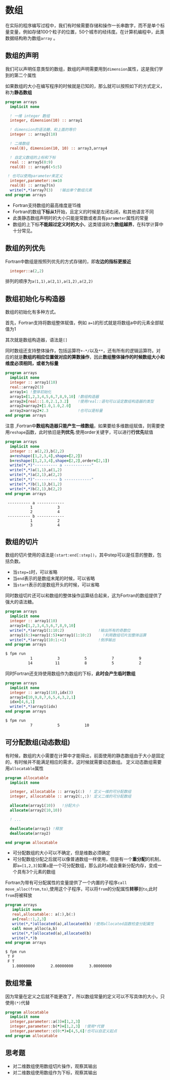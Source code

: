# 数组

在实际的程序编写过程中，我们有时候需要存储和操作一长串数字，而不是单个标量变量，例如存储100个粒子的位置，50个城市的经纬度。在计算机编程中，此类数据结构称为数组`array` 。

## 数组的声明

我们可以声明任意类型的数组，数组的声明需要用到`dimension`属性，这是我们学到的第二个属性

如果数组的大小在编写程序的时候就是已知的，那么就可以按照如下的方式定义，称为**静态数组**

``` fortran
program arrays
  implicit none

  ! 一维 integer 数组
  integer, dimension(10) :: array1

  ! dimension的语法糖，和上面的等价
  integer :: array2(10)

  ! 二维数组 
  real(8), dimension(10, 10) :: array3,array4

  ! 自定义数组的上标和下标
  real :: array5(0:9)
  real(8) :: array6(-5:5)

 ! 也可以使用parameter来定义
  integer,parameter::n=10
  real(8) :: array7(n)
  write(*,*)array7(3)   !输出单个数组元素
end program arrays
```
-  Fortran支持数组的最高维度是15维
-  Fortran的数组**下标从1**开始，且定义的时候是左闭右闭，和其他语言不同
-  此类静态数组声明时的大小只能是常数或者具有`parameter`属性的常量
-  数组的上下标**不能超过定义时的大小**，这类错误称为**数组越界**，在科学计算中十分常见。

## 数组的列优先

Fortran中数组是按照列优先的方式存储的，即**左边的指标更接近**
``` fortran
  integer::a(2,2)
```
排列的顺序为`a(1,1),a(2,1),a(1,2),a(2,2)`

## 数组初始化与构造器

数组的初始化有多种方式。

首先，Fortran支持将数组整体赋值，例如 `a=1`的形式就是将数组a中的元素全部赋值为1

其次就是数组构造器，语法是`[]`

同时数组还支持整体操作，包括运算符`+-*/`以及`**`，还有所有的逻辑运算符。对应的就是**数组的相应位置做对应的算数操作**，因此**数组整体操作的时候数组大小和维度必须相同，或者为标量**
``` fortran
program arrays
  implicit none
  integer :: array1(10)
  real::array2(3)
  array1=1 !整体初始化
  array1=[1,2,3,4,5,6,7,8,9,10] !数组构造器
  array2=[real::1.0,2.1,3.2]    !使用real::语句可以设定数组构造器的类型
  array2=array2+[1.0,1.0,2.0]   
  array2=array2+2.3             !也可以是标量 
end program arrays
```
注意 ,Fortran中**数组构造器只能产生一维数组**，如果要给多维数组赋值，则需要使用`reshape`函数，此时依旧是**列优先**.使用order关键字，可以进行**行优先**赋值

``` fortran
program arrays
  implicit none
  integer :: a(2,2),b(2,2)
  a=reshape([1,2,3,4],shape=[2,2])
  b=reshape([1,2,3,4],shape=[2,2],order=[2,1])
  write(*,*)"---------- a ------------"
  write(*,*)a(1,1),a(1,2)
  write(*,*)a(2,1),a(2,2)
  write(*,*)"---------- b ------------"
  write(*,*)b(1,1),b(1,2)
  write(*,*)b(2,1),b(2,2)
end program arrays
```
``` fpm run
 ---------- a ------------
           1           3
           2           4
 ---------- b ------------
           1           2
           3           4
```
## 数组的切片

数组的切片使用的语法是`(start:end[:step])`，其中step可以是任意的整数，包括负数。

- 当`step=1`时，可以省略
- 当`end`表示的是数组末尾的时候，可以省略
- 当`start`表示的是数组开头的时候，可以省略
  
同时数组切片还可以和数组的整体操作运算结合起来，这为Fortran的数组提供了强大的语法糖。

``` fortran
program arrays
  implicit none
  integer :: array1(10)
  array1=[1,2,3,4,5,6,7,8,9,10]
  write(*,*)array1(1:10:2)               !输出所有的奇数位
  array1(6:)=array1(:5)+array1(1:10:2)     !利用数组切片加整体运算
  write(*,*)array1(10:1:-1)              !倒序输出
end program arrays
```
``` sh
$ fpm run
           1           3           5           7           9
          14          11           8           5           2           5           4           3           2           1
```

同时Fortran还支持使用数组作为数组的下标，**此时会产生临时数组**

``` fortran
program arrays
  implicit none
  integer :: array1(10),idx(3)
  array1=[10,9,8,7,6,5,4,3,2,1]
  idx=[4,6,1]
  write(*,*)array1(idx) 
end program arrays
```
``` sh
$ fpm run
           7           5           10
```
## 可分配数组(动态数组)

有时候，数组的大小需要在计算中才能得出，前面使用的静态数组由于大小是固定的，有时候并不能满足相应的需求，这时候就需要动态数组。
定义动态数组需要用`allocatable`属性

``` fortran
program allocatable
  implicit none

  integer, allocatable :: array1(:)  ! 定义一维的可分配数组
  integer, allocatable :: array2(:,:)! 定义二维的可分配数组

  allocate(array1(10))   !分配大小
  allocate(array2(10,10))

  ! ...

  deallocate(array1) !释放
  deallocate(array2)

end program allocatable
```

- 可分配数组的大小可以不确定，但是维数必须确定
- 可分配数组分配之后就可以像普通数组一样使用，但是有一个**重分配**的机制，即`a=[1,2,3]`如果`a`是一个可分配数组，那么此时a就会重新分配内存，变成一个具有3个元素的数组

Fortran为带有可分配属性的变量提供了一个内置的子程序`call move_alloc(from,to)`,使用这个子程序，可以将`from`的分配属性**转移**到`to`,此时`from`将被释放

``` fortran
program arrays
   implicit none
   real,allocatable:: a(:),b(:)
   a=[real::1,2,3]
   write(*,*)allocated(a),allocated(b) !使用allocated函数检查分配属性
   call move_alloc(a,b)
   write(*,*)allocated(a),allocated(b)
   write(*,*)b
end program arrays
```
``` sh
$ fpm run
 T F
 F T
   1.00000000       2.00000000       3.00000000
```
## 数组常量

因为常量在定义之后就不能更改了，所以数组常量的定义可以不写具体的大小，只使用`(*)`代替

``` fortran
program allocatable
  implicit none
  integer,parameter::a(3)=[1,2,3]
  integer,parameter::b(*)=[1,2,3]  !使用*代替
  integer,parameter::c(0:*)=[4,5,6]!也可以自定义起点
end program allocatable
```

## 思考题
- 对二维数组使用数组切片操作，观察其输出
- 对二维数组使用数组作为下标，观察其输出
